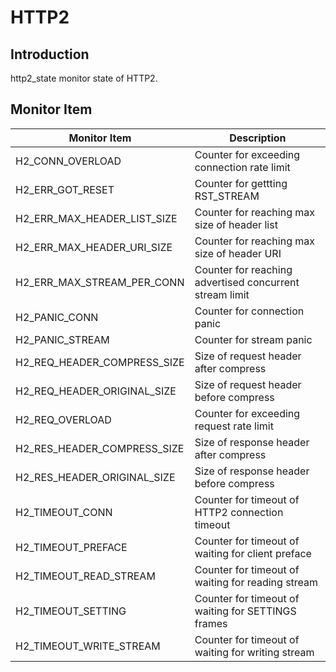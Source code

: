 # HTTP2

## Introduction

http2_state monitor state of HTTP2.

## Monitor Item

| Monitor Item                | Description                                             |
| --------------------------- | ------------------------------------------------------- |
| H2_CONN_OVERLOAD            | Counter for exceeding connection rate limit             |
| H2_ERR_GOT_RESET            | Counter for gettting RST_STREAM                         |
| H2_ERR_MAX_HEADER_LIST_SIZE | Counter for reaching max size of header list            |
| H2_ERR_MAX_HEADER_URI_SIZE  | Counter for reaching max size of header URI             |
| H2_ERR_MAX_STREAM_PER_CONN  | Counter for reaching advertised concurrent stream limit |
| H2_PANIC_CONN               | Counter for connection panic                            |
| H2_PANIC_STREAM             | Counter for stream panic                                |
| H2_REQ_HEADER_COMPRESS_SIZE | Size of request header after compress                   |
| H2_REQ_HEADER_ORIGINAL_SIZE | Size of request header before compress                  |
| H2_REQ_OVERLOAD             | Counter for exceeding request rate limit                |
| H2_RES_HEADER_COMPRESS_SIZE | Size of response header after compress                  |
| H2_RES_HEADER_ORIGINAL_SIZE | Size of response header before compress                 |
| H2_TIMEOUT_CONN             | Counter for timeout of HTTP2 connection timeout         |
| H2_TIMEOUT_PREFACE          | Counter for timeout of waiting for client preface       |
| H2_TIMEOUT_READ_STREAM      | Counter for timeout of waiting for reading stream       |
| H2_TIMEOUT_SETTING          | Counter for timeout of waiting for SETTINGS frames      |
| H2_TIMEOUT_WRITE_STREAM     | Counter for timeout of waiting for writing stream       |


